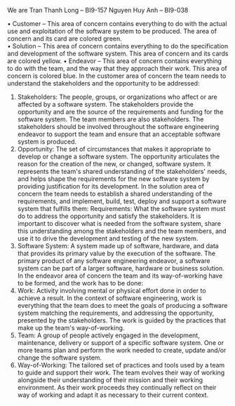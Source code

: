 We are Tran Thanh Long – BI9-157 
	  Nguyen Huy Anh – BI9-038 

•	Customer – This area of concern contains everything to do with the actual use and exploitation of the software system to be produced. The area of concern and its card are colored green.									
•	Solution – This area of concern contains everything to do the specification and development of the software system. This area of concern and its cards are colored yellow.
•	Endeavor – This area of concern contains everything to do with the team, and the way that they approach their work. This area of concern is colored blue.
In the customer area of concern the team needs to understand the stakeholders and the opportunity to be addressed:
1.	Stakeholders: The people, groups, or organizations who affect or are affected by a software system.
The stakeholders provide the opportunity and are the source of the requirements and funding for the software system. The team members are also stakeholders.  The stakeholders should be involved throughout the software engineering endeavor to support the team and ensure that an acceptable software system is produced.
2.	Opportunity: The set of circumstances that makes it appropriate to develop or change a software system.
The opportunity articulates the reason for the creation of the new, or changed, software system. It represents the team's shared understanding of the stakeholders' needs, and helps shape the requirements for the new software system by providing justification for its development.
In the solution area of concern the team needs to establish a shared understanding of the requirements, and implement, build, test, deploy and support a software system that fulfills them:
Requirements: What the software system must do to address the opportunity and satisfy the stakeholders.
It is important to discover what is needed from the software system, share this understanding among the stakeholders and the team members, and use it to drive the development and testing of the new system.
4.	Software System: A system made up of software, hardware, and data that provides its primary value by the execution of the software.
The primary product of any software engineering endeavor, a software system can be part of a larger software, hardware or business solution.
In the endeavor area of concern the team and its way-of-working have to be formed, and the work has to be done:
5.	Work: Activity involving mental or physical effort done in order to achieve a result.
In the context of software engineering, work is everything that the team does to meet the goals of producing a software system matching the requirements, and addressing the opportunity, presented by the stakeholders. The work is guided by the practices that make up the team's way-of-working.
6.	Team: A group of people actively engaged in the development, maintenance, delivery or support of a specific software system.
One or more teams plan and perform the work needed to create, update and/or change the software system.
7.	Way-of-Working: The tailored set of practices and tools used by a team to guide and support their work.
The team evolves their way of working alongside their understanding of their mission and their working environment. As their work proceeds they continually reflect on their way of working and adapt it as necessary to their current context.


